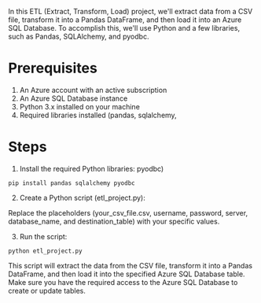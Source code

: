 In this ETL (Extract, Transform, Load) project, we'll extract data from a CSV file, transform it into a Pandas DataFrame, and then load it into an Azure SQL Database. To accomplish this, we'll use Python and a few libraries, such as Pandas, SQLAlchemy, and pyodbc.

# Prerequisites
1.  An Azure account with an active subscription
2.  An Azure SQL Database instance
3.  Python 3.x installed on your machine
4.  Required libraries installed (pandas, sqlalchemy, 

# Steps
1. Install the required Python libraries:
pyodbc)

```
pip install pandas sqlalchemy pyodbc
```

2. Create a Python script (etl_project.py):

Replace the placeholders (your_csv_file.csv, username, password, server, database_name, and destination_table) with your specific values.

3. Run the script:
```
python etl_project.py
```
This script will extract the data from the CSV file, transform it into a Pandas DataFrame, and then load it into the specified Azure SQL Database table. Make sure you have the required access to the Azure SQL Database to create or update tables.